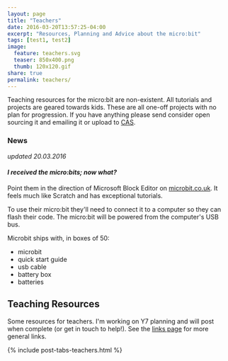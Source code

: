 ```yaml
---
layout: page
title: "Teachers"
date: 2016-03-20T13:57:25-04:00
excerpt: "Resources, Planning and Advice about the micro:bit"
tags: [test1, test2]
image:
  feature: teachers.svg
  teaser: 850x400.png
  thumb: 120x120.gif
share: true
permalink: teachers/
---
```


Teaching resources for the micro:bit are non-existent. All tutorials and projects are geared towards kids. These are all one-off projects with no plan for progression. If you have anything please send consider open sourcing it and emailing it or upload to [CAS](http://community.computingatschool.org.uk).

### News
_updated 20.03.2016_ 

#### _I received the micro:bits; now what?_

Point them in the direction of Microsoft Block Editor on [microbit.co.uk](http://microbit.co.uk). It feels much like Scratch and has exceptional tutorials.

To use their micro:bit they'll need to connect it to a computer so they can flash their code. The micro:bit will be powered from the computer's USB bus.

Microbit ships with, in boxes of 50:

* microbit
* quick start guide
* usb cable
* battery box
* batteries


## Teaching Resources

Some resources for teachers. I'm working on Y7 planning and will post when complete (or get in touch to help!). See the [links page](/links/) for more general links.

{% include post-tabs-teachers.html %}